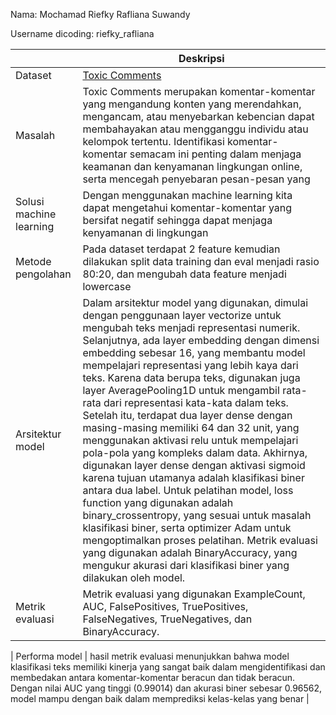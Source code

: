 Nama: Mochamad Riefky Rafliana Suwandy

Username dicoding: riefky_rafliana

|                         | Deskripsi                                                                                                                                                                                                                                                                                                                                                                                                                                                                                                                                                                                                                                                                                                                                                                                                                                                                                                                                                                                                                                   |
| ----------------------- | ------------------------------------------------------------------------------------------------------------------------------------------------------------------------------------------------------------------------------------------------------------------------------------------------------------------------------------------------------------------------------------------------------------------------------------------------------------------------------------------------------------------------------------------------------------------------------------------------------------------------------------------------------------------------------------------------------------------------------------------------------------------------------------------------------------------------------------------------------------------------------------------------------------------------------------------------------------------------------------------------------------------------------------------- |
| Dataset                 | [Toxic Comments](https://www.kaggle.com/datasets/chaitanya99/toxic-comment-classification)                                                                                                                                                                                                                                                                                                                                                                                                                                                                                                                                                                                                                                                                                                                                                                                                                                                                                                                                                  |
| Masalah                 | Toxic Comments merupakan komentar-komentar yang mengandung konten yang merendahkan, mengancam, atau menyebarkan kebencian dapat membahayakan atau mengganggu individu atau kelompok tertentu. Identifikasi komentar-komentar semacam ini penting dalam menjaga keamanan dan kenyamanan lingkungan online, serta mencegah penyebaran pesan-pesan yang                                                                                                                                                                                                                                                                                                                                                                                                                                                                                                                                                                                                                                                                                        |
| Solusi machine learning | Dengan menggunakan machine learning kita dapat mengetahui komentar-komentar yang bersifat negatif sehingga dapat menjaga kenyamanan di lingkungan                                                                                                                                                                                                                                                                                                                                                                                                                                                                                                                                                                                                                                                                                                                                                                                                                                                                                           |
| Metode pengolahan | Pada dataset terdapat 2 feature kemudian dilakukan split data training dan eval menjadi rasio 80:20, dan mengubah data feature menjadi lowercase                                                                                                                                                                                                                                                                                                                                                                                                                                                                                                                                                                                                                                                                                                                                                                                                                                                                                           |
| Arsitektur model        | Dalam arsitektur model yang digunakan, dimulai dengan penggunaan layer vectorize untuk mengubah teks menjadi representasi numerik. Selanjutnya, ada layer embedding dengan dimensi embedding sebesar 16, yang membantu model mempelajari representasi yang lebih kaya dari teks. Karena data berupa teks, digunakan juga layer AveragePooling1D untuk mengambil rata-rata dari representasi kata-kata dalam teks. Setelah itu, terdapat dua layer dense dengan masing-masing memiliki 64 dan 32 unit, yang menggunakan aktivasi relu untuk mempelajari pola-pola yang kompleks dalam data. Akhirnya, digunakan layer dense dengan aktivasi sigmoid karena tujuan utamanya adalah klasifikasi biner antara dua label. Untuk pelatihan model, loss function yang digunakan adalah binary_crossentropy, yang sesuai untuk masalah klasifikasi biner, serta optimizer Adam untuk mengoptimalkan proses pelatihan. Metrik evaluasi yang digunakan adalah BinaryAccuracy, yang mengukur akurasi dari klasifikasi biner yang dilakukan oleh model. |
| Metrik evaluasi | Metrik evaluasi yang digunakan ExampleCount, AUC, FalsePositives, TruePositives, FalseNegatives, TrueNegatives, dan BinaryAccuracy.                                                                                                                                                                                                                                                                                                                                                                                                                                                                                                                                                                                                                                                                                                                                                                                                                                                                                           |

| Performa model | hasil metrik evaluasi menunjukkan bahwa model klasifikasi teks memiliki kinerja yang sangat baik dalam mengidentifikasi dan membedakan antara komentar-komentar beracun dan tidak beracun. Dengan nilai AUC yang tinggi (0.99014) dan akurasi biner sebesar 0.96562, model mampu dengan baik dalam memprediksi kelas-kelas yang benar |
